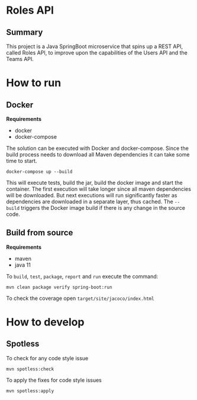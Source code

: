 # Roles API

## Summary

This project is a Java SpringBoot microservice that spins up a REST API, called Roles API, to improve upon the
capabilities of the Users API and the Teams API.

# How to run

## Docker

**Requirements**

- docker
- docker-compose

The solution can be executed with Docker and docker-compose. Since the build process needs to download all Maven
dependencies it can take some time to start.

```shell
docker-compose up --build
```

This will execute tests, build the jar, build the docker image and start the container. The first execution will take
longer since all maven dependencies will be downloaded. But next executions will run significantly faster as
dependencies are downloaded in a separate layer, thus cached. The `--build` triggers the Docker image build if there is
any change in the source code.

## Build from source

**Requirements**

- maven
- java 11

To `build`, `test`, `package`, `report` and `run` execute the command:

```shell
mvn clean package verify spring-boot:run
```

To check the coverage open `target/site/jacoco/index.html`


# How to develop

## Spotless

To check for any code style issue

```shell
mvn spotless:check
```

To apply the fixes for code style issues

```shell
mvn spotless:apply
```
